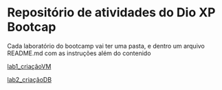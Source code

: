 # Repositório de atividades do Dio XP Bootcap

Cada laboratório do bootcamp vai ter uma pasta, e dentro um arquivo README.md com as instruções além do contenido

[lab1_criaçâoVM](lab1_criaçâoVM)

[lab2_criaçâoDB](lab2_criaçâoDB)
